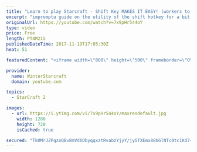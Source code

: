 ```yaml
---
title: "Learn to play Starcraft - Shift Key MAKES IT EASY! (workers to gas, waypoints, ctrl grps, moving)"
excerpt: "impromptu guide on the utility of the shift hotkey for a bit of everything"
originalUrl: https://youtube.com/watch?v=7x9pHr544oY
type: video
price: Free
length: PT4M21S
publishedDateTime: 2017-11-19T17:05:30Z
heat: 51

featuredContent: "<iframe width=\"800\" height=\"500\" frameborder=\"0\" src=\"https://www.youtube.com/embed/7x9pHr544oY\" allow=\"accelerometer; autoplay; encrypted-media; gyroscope; picture-in-picture\" allowfullscreen></iframe>"

provider:
  name: WinterStarcraft
  domain: youtube.com

topics:
  - StarCraft 2

images:
  - url: https://i.ytimg.com/vi/7x9pHr544oY/maxresdefault.jpg
    width: 1280
    height: 720
    isCached: true

secured: "Tk0MrJZPqzoQBv8mVdbDbyqqxztRvabzYjyY/jyGTXEmx88bGlNTc0tc1Kd7+ZJXtJBBaGOAAnmmyuKb1juJQBnRo09N52C22igmkN2TcN/f9dDwUKhiurVraDps6b2+bKUIaKUr9rGbbMMAaxa37GHmTU3+Xst3j/qfFgGeE1XXiEp0Oxhj47Zs7nhxzYeK2pEYMEmwG0817ms4mlGZSqwFlsvOM1zv7xQxN0/qJxV9OmM8hohjuX/GiBhmcBihN4I4STo4TLe4pSoMyM6rXCSVz0X1VfF9waKl4U/AL1bSWlcAsUdtSaj2ctXbq81hk77PMILVDD4zVWkzUnCojURgoCqrtxFJgaMJLK+K0OWolZz9X7F2uYG6/pIF5iutTO4RR95MiJES9PBKqDHOoLMQzcNlwFXn1oKVax9u3qI=;sVm9wdoi6TXHJFsEx/fr9Q=="
---
```


